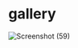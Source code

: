 # gallery

![Screenshot (59)](https://user-images.githubusercontent.com/74527431/101758148-041c4d80-3afe-11eb-98ef-81d5e29df039.png)
